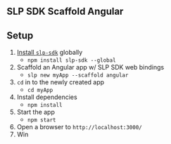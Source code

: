 ## SLP SDK Scaffold Angular

## Setup

1. [Install `slp-sdk`](https://www.npmjs.com/package/slp-sdk) globally
   - `npm install slp-sdk --global`
2. Scaffold an Angular app w/ SLP SDK web bindings
   - `slp new myApp --scaffold angular`
3. `cd` in to the newly created app
   - `cd myApp`
4. Install dependencies
   - `npm install`
5. Start the app
   - `npm start`
6. Open a browser to `http://localhost:3000/`
7. Win
